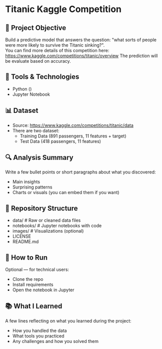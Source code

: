 # Titanic Kaggle Competition

## 📌 Project Objective

Build a predictive model that answers the question: "what sorts of people were more likely to survive the Titanic sinking?".  
You can find more details of this competition here: https://www.kaggle.com/competitions/titanic/overview
The prediction will be evaluate based on accuracy.
## 🧰 Tools & Technologies

- Python ()
- Jupyter Notebook

## 📊 Dataset

- Source: https://www.kaggle.com/competitions/titanic/data
- There are two dataset:
  - Training Data (891 passengers, 11 features + target)
  - Test Data (418 passengers, 11 features)

## 🔍 Analysis Summary

Write a few bullet points or short paragraphs about what you discovered:
- Main insights
- Surprising patterns
- Charts or visuals (you can embed them if you want)

## 📁 Repository Structure

- data/ # Raw or cleaned data files
- notebooks/ # Jupyter notebooks with code
- images/ # Visualizations (optional)
- LICENSE
- README.md


## 🚀 How to Run

Optional — for technical users:
- Clone the repo
- Install requirements
- Open the notebook in Jupyter

## 📚 What I Learned

A few lines reflecting on what you learned during the project:
- How you handled the data
- What tools you practiced
- Any challenges and how you solved them




